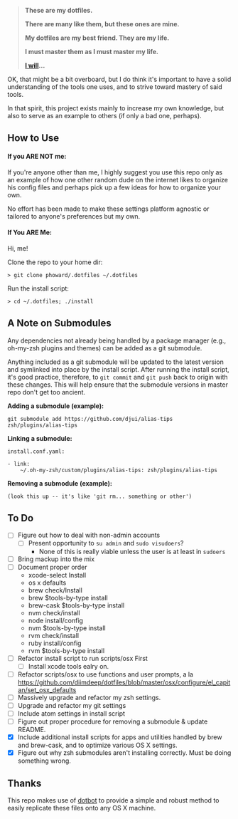 


>**These are my dotfiles.**
>
>**There are many like them, but these ones are mine.**
>
>**My dotfiles are my best friend. They are my life.**
>
>**I must master them as I must master my life.**
>
>**[I will](https://en.wikipedia.org/wiki/Rifleman%27s_Creed)...**


OK, that might be a bit overboard, but I do think it's important to have a solid understanding of the tools one uses, and to strive toward mastery of said tools.

In that spirit, this project exists mainly to increase my own knowledge, but also to serve as an example to others (if only a bad one, perhaps).

## How to Use
#### If you ARE NOT me:
If you're anyone other than me, I highly suggest you use this repo only as an example of how one other random dude on the internet likes to organize his config files and perhaps pick up a few ideas for how to organize your own.

No effort has been made to make these settings platform agnostic or tailored to anyone's preferences but my own.

#### If You ARE Me:
Hi, me!

Clone the repo to your home dir:
```
> git clone phoward/.dotfiles ~/.dotfiles
```

Run the install script:
```
> cd ~/.dotfiles; ./install
```

## A Note on Submodules
Any dependencies not already being handled by a package manager (e.g., oh-my-zsh plugins and themes) can be added as a git submodule.

Anything included as a git submodule will be updated to the latest version and symlinked into place by the install script. After running the install script, it's good practice, therefore, to `git commit` and `git push` back to origin with these changes. This will help ensure that the submodule versions in master repo don't get too ancient.


**Adding a submodule (example):**
```
git submodule add https://github.com/djui/alias-tips zsh/plugins/alias-tips
```

**Linking a submodule:**

`install.conf.yaml:`
```
- link:
    ~/.oh-my-zsh/custom/plugins/alias-tips: zsh/plugins/alias-tips
```

**Removing a submodule (example):**
```
(look this up -- it's like 'git rm... something or other')
```

## To Do
- [ ] Figure out how to deal with non-admin accounts
  - [ ] Present opportunity to `su admin` and `sudo visudoers`?
      - None of this is really viable unless the user is at least in `sudoers`
- [ ] Bring mackup into the mix
- [ ] Document proper order
  - xcode-select Install
  - os x defaults
  - brew check/Install
  - brew $tools-by-type install
  - brew-cask $tools-by-type install
  - nvm check/install
  - node install/config
  - nvm $tools-by-type install
  - rvm check/install
  - ruby install/config
  - rvm $tools-by-type install
- [ ] Refactor install script to run scripts/osx First
  - [ ] Install xcode tools ealry on.
- [ ] Refactor scripts/osx to use functions and user prompts, a la https://github.com/diimdeep/dotfiles/blob/master/osx/configure/el_capitan/set_osx_defaults
- [ ] Massively upgrade and refactor my zsh settings.
- [ ] Upgrade and refactor my git settings
- [ ] Include atom settings in install script
- [ ] Figure out proper procedure for removing a submodule & update README.
- [x] Include additional install scripts for apps and utilities handled by brew and brew-cask, and to optimize various OS X settings.
- [x] Figure out why zsh submodules aren't installing correctly. Must be doing something wrong.

## Thanks
This repo makes use of [dotbot](https://github.com/anishathalye/dotbot) to provide a simple and robust method to easily replicate these files onto any OS X machine.
